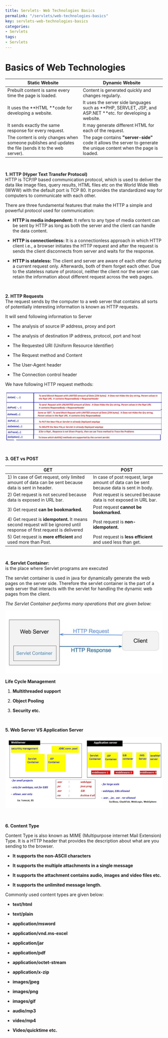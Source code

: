 ```yaml
---
title: Servlets- Web Technologies Basics
permalink: "/servlets/web-technologies-basics"
key: servlets-web-technologies-basics
categories:
- Servlets
tags:
- Servlets
---
```


Basics of Web Technologies
============================

| **Static Website**                                                                                    | **Dynamic Website**                                                                                                   |
|-------------------------------------------------------------------------------------------------------|-----------------------------------------------------------------------------------------------------------------------|
| Prebuilt content is same every time the page is loaded.                                               | Content is generated quickly and changes regularly.                                                                   |
| It uses the **HTML **code for developing a website.                                                   | It uses the server side languages such as **PHP, SERVLET, JSP, and ASP.NET **etc. for developing a website.           |
| It sends exactly the same response for every request.                                                 | It may generate different HTML for each of the request.                                                               |
| The content is only changes when someone publishes and updates the file (sends it to the web server). | The page contains **"server-side"** code it allows the server to generate the unique content when the page is loaded. |

<br>

**1. HTTP (Hyper Text Transfer Protocol)**  
HTTP is TCP/IP based communication protocol, which is used to deliver the data
like image files, query results, HTML files etc on the World Wide Web (WWW) with
the default port is TCP 80. It provides the standardized way for computers to
communicate with each other.

There are three fundamental features that make the HTTP a simple and powerful
protocol used for communication:

-   **HTTP is media independent:** It refers to any type of media content can be
    sent by HTTP as long as both the server and the client can handle the data
    content.

-   **HTTP is connectionless:** It is a connectionless approach in which HTTP
    client i.e., a browser initiates the HTTP request and after the request is
    sends the client disconnects from server and waits for the response.

-   **HTTP is stateless:** The client and server are aware of each other during
    a current request only. Afterwards, both of them forget each other. Due to
    the stateless nature of protocol, neither the client nor the server can
    retain the information about different request across the web pages.

<br>

**2. HTTP Requests**  
The request sends by the computer to a web server that contains all sorts of
potentially interesting information is known as HTTP requests.

It will send following information to Server

-   The analysis of source IP address, proxy and port

-   The analysis of destination IP address, protocol, port and host

-   The Requested URI (Uniform Resource Identifier)

-   The Request method and Content

-   The User-Agent header

-   The Connection control header

We have following HTTP request methods:

![D:\\Books\\SERVLETS\\PICS\\14.doxxx.JPG](media/501bf42977f737949172fec48e652cc6.jpg)

<br>


**3. GET vs POST**

| **GET**                                                                                                                | **POST**                                                                                   |
|------------------------------------------------------------------------------------------------------------------------|--------------------------------------------------------------------------------------------|
| 1) In case of Get request, only  limited amount of data can be sent because data is sent in header.                 | In case of post request, large amount of data can be sent because data is sent in body. |
| 2) Get request is not secured because data is exposed in URL bar.                                                  | Post request is secured because data is not exposed in URL bar.                        |
| 3) Get request **can be bookmarked.**                                                                                  | Post request **cannot be bookmarked.**                                                     |
| 4) Get request is **idempotent.** It means second request will be ignored until response of first request is delivered | Post request is **non-idempotent.**                                                        |
| 5) Get request is **more efficient** and used more than Post.                                                          | Post request is **less efficient** and used less than get.                                 |

<br>

**4. Servlet Container:**  
is the place where Servlet programs are executed

The servlet container is used in java for dynamically generate the web pages on
the server side. Therefore the servlet container is the part of a web server
that interacts with the servlet for handling the dynamic web pages from the
client.

*The Servlet Container performs many operations that are given below:*

![](media/23c8e6beaa878eb3670427e11d86c2a8.png)

**Life Cycle Management**

1.  **Multithreaded support**

2.  **Object Pooling**

3.  **Security etc.**

<br>


**5. Web Server VS Application Server**

![C:\\Users\\kaveti_S\\Desktop\\tmp.png](media/7bc0f389a9eea55ec0a5980eb2ec9a79.jpg)

<br>


**6. Content Type**

Content Type is also known as MIME (Multipurpose internet Mail Extension) Type.
It is a HTTP header that provides the description about what are you sending to
the browser.

-   **It supports the non-ASCII characters**

-   **It supports the multiple attachments in a single message**

-   **It supports the attachment contains audio, images and video files etc.**

-   **It supports the unlimited message length.**

Commonly used content types are given below:

-   **text/html**

-   **text/plain**

-   **application/msword**

-   **application/vnd.ms-excel**

-   **application/jar**

-   **application/pdf**

-   **application/octet-stream**

-   **application/x-zip**

-   **images/jpeg**

-   **images/png**

-   **images/gif**

-   **audio/mp3**

-   **video/mp4**

-   **Video/quicktime etc.**